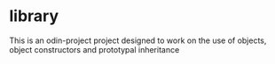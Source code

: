 # library
This is an odin-project project designed to work on the use of objects, object constructors
and prototypal inheritance